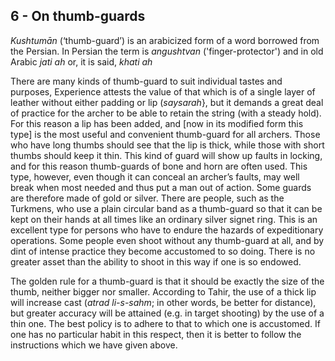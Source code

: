 ## 6 - On thumb-guards

*Kushtumān* (‘thumb-guard’) is an arabicized form of a word borrowed from the Persian. In Persian the term is *angushtvan* ('finger-protector') and in old Arabic *jati ah* or, it is said, *khati ah*

There are many kinds of thumb-guard to suit individual tastes and purposes, Experience attests the value of that which is of a single layer of leather without either padding or lip (*saysarah*}, but it demands a great deal of practice for the archer to be able to retain the string (with a steady hold). For this reason a lip has been added, and [now in its modified form this type] is the most useful and convenient thumb-guard for all archers. Those who have long thumbs should see that the lip is thick, while those with short thumbs should keep it thin. This kind of guard will show up faults in locking, and for this reason thumb-guards of bone and horn are often used. This type, however, even though it can conceal an archer’s faults, may well break when most needed and thus put a man out of action. Some guards are therefore made of gold or silver. There are people, such as the Turkmens, who use a plain circular band as a thumb-guard so that it can be kept on their hands at all times like an ordinary silver signet ring. This is an excellent type for persons who have to endure the hazards of expeditionary operations. Some people even shoot without any thumb-guard at all, and by dint of intense practice they become accustomed to so doing. There is no greater asset than the ability to shoot in this way if one is so endowed.

The golden rule for a thumb-guard is that it should be exactly the size of the thumb, neither bigger nor smaller. According to Tahir, the use of a thick lip will increase cast (*atrad li-s-sahm*; in other words, be better for distance), but greater accuracy will be attained (e.g. in target shooting) by the use of a thin one. The best policy is to adhere to that to which one is accustomed.  If one has no particular habit in this respect, then it is better to follow the instructions which we have given above.
